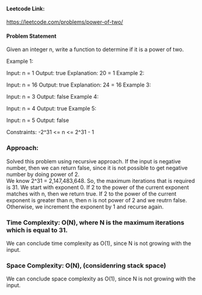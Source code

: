 #### Leetcode Link:
https://leetcode.com/problems/power-of-two/

#### Problem Statement
Given an integer n, write a function to determine if it is a power of two.

Example 1:

Input: n = 1
Output: true
Explanation: 20 = 1
Example 2:

Input: n = 16
Output: true
Explanation: 24 = 16
Example 3:

Input: n = 3
Output: false
Example 4:

Input: n = 4
Output: true
Example 5:

Input: n = 5
Output: false
 

Constraints:
-2^31 <= n <= 2^31 - 1

###  Approach:
Solved this problem using recursive approach.
If the input is negative number, then we can return false, since it is not possible to get negative number by doing power of 2.  
We know 2^31 = 2,147,483,648. So, the maximum iterations that is required is 31.
We start with exponent 0. If 2 to the power of the current exponent matches with n, then we return true.
If 2 to the power of the current exponent is greater than n, then n is not power of 2 and we reutrn false.
Otherwise, we increment the exponent by 1 and recurse again.

### Time Complexity: O(N), where N is the maximum iterations which is equal to 31. 
We can conclude time complexity as O(1), since N is not growing with the input.


### Space Complexity: O(N), (considenring stack space)
We can conclude space complexity as O(1), since N is not growing with the input.